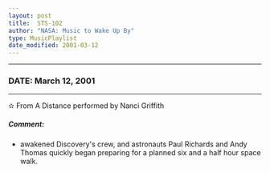 ```yaml
---
layout: post
title:  STS-102
author: "NASA: Music to Wake Up By"
type: MusicPlaylist
date_modified: 2001-03-12
---
```


----
### DATE: March 12, 2001
----
✫ From A Distance performed by Nanci Griffith

##### Comment:
* awakened Discovery's crew, and astronauts Paul Richards and Andy Thomas quickly began preparing for a planned six and a half hour space walk.
